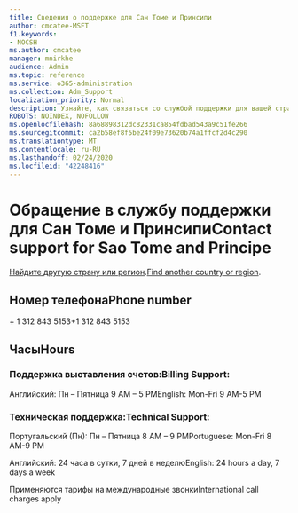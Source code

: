 ```yaml
---
title: Сведения о поддержке для Сан Томе и Принсипи
author: cmcatee-MSFT
f1.keywords:
- NOCSH
ms.author: cmcatee
manager: mnirkhe
audience: Admin
ms.topic: reference
ms.service: o365-administration
ms.collection: Adm_Support
localization_priority: Normal
description: Узнайте, как связаться со службой поддержки для вашей страны или региона.
ROBOTS: NOINDEX, NOFOLLOW
ms.openlocfilehash: 8a68898312dc82331ca854fdbad543a9c51fe266
ms.sourcegitcommit: ca2b58ef8f5be24f09e73620b74a1ffcf2d4c290
ms.translationtype: MT
ms.contentlocale: ru-RU
ms.lasthandoff: 02/24/2020
ms.locfileid: "42248416"
---
```

# <a name="contact-support-for-sao-tome-and-principe"></a><span data-ttu-id="b4c17-103">Обращение в службу поддержки для Сан Томе и Принсипи</span><span class="sxs-lookup"><span data-stu-id="b4c17-103">Contact support for Sao Tome and Principe</span></span>

<span data-ttu-id="b4c17-104">[Найдите другую страну или регион](../contact-support-for-business-products.md).</span><span class="sxs-lookup"><span data-stu-id="b4c17-104">[Find another country or region](../contact-support-for-business-products.md).</span></span>

## <a name="phone-number"></a><span data-ttu-id="b4c17-105">Номер телефона</span><span class="sxs-lookup"><span data-stu-id="b4c17-105">Phone number</span></span>
<span data-ttu-id="b4c17-106">+ 1 312 843 5153</span><span class="sxs-lookup"><span data-stu-id="b4c17-106">+1 312 843 5153</span></span>

## <a name="hours"></a><span data-ttu-id="b4c17-107">Часы</span><span class="sxs-lookup"><span data-stu-id="b4c17-107">Hours</span></span>
### <a name="billing-support"></a><span data-ttu-id="b4c17-108">Поддержка выставления счетов:</span><span class="sxs-lookup"><span data-stu-id="b4c17-108">Billing Support:</span></span>

<span data-ttu-id="b4c17-109">Английский: Пн – Пятница 9 AM – 5 PM</span><span class="sxs-lookup"><span data-stu-id="b4c17-109">English: Mon-Fri 9 AM-5 PM</span></span>

### <a name="technical-support"></a><span data-ttu-id="b4c17-110">Техническая поддержка:</span><span class="sxs-lookup"><span data-stu-id="b4c17-110">Technical Support:</span></span>

<span data-ttu-id="b4c17-111">Португальский (Пн): Пн – Пятница 8 AM – 9 PM</span><span class="sxs-lookup"><span data-stu-id="b4c17-111">Portuguese: Mon-Fri 8 AM-9 PM</span></span>

<span data-ttu-id="b4c17-112">Английский: 24 часа в сутки, 7 дней в неделю</span><span class="sxs-lookup"><span data-stu-id="b4c17-112">English: 24 hours a day, 7 days a week</span></span>

<span data-ttu-id="b4c17-113">Применяются тарифы на международные звонки</span><span class="sxs-lookup"><span data-stu-id="b4c17-113">International call charges apply</span></span>